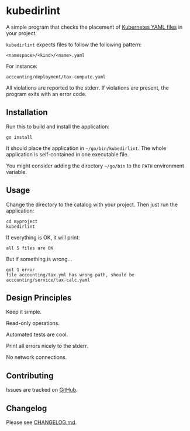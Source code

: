 # kubedirlint

A simple program that checks the placement of
[Kubernetes YAML files](https://kubernetes.io/docs/concepts/overview/working-with-objects/kubernetes-objects/)
in your project.

`kubedirlint` expects files to follow the following pattern:

```
<namespace>/<kind>/<name>.yaml
```

For instance:

```
accounting/deployment/tax-compute.yaml
```

All violations are reported to the stderr.
If violations are present, the program exits with an error code.

## Installation

Run this to build and install the application:

```
go install
```

It should place the application in `~/go/bin/kubedirlint`.
The whole application is self-contained in one executable file.

You might consider adding the directory `~/go/bin` to the `PATH`
environment variable.

## Usage

Change the directory to the catalog with your project.
Then just run the application:

```
cd myproject
kubedirlint
```

If everything is OK, it will print:

```
all 5 files are OK
```

But if something is wrong...

```
got 1 error
file accounting/tax.yml has wrong path, should be accounting/service/tax-calc.yaml
```

## Design Principles

Keep it simple.

Read-only operations.

Automated tests are cool.

Print all errors nicely to the stderr.

No network connections.

## Contributing

Issues are tracked on [GitHub](https://github.com/mslapek/kubedirlint/issues).

## Changelog

Please see [CHANGELOG.md](CHANGELOG.md).
